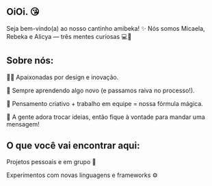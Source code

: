 ## OiOi. 😘

Seja bem-vindo(a) ao nosso cantinho amibeka! ✨
Nós somos Micaela, Rebeka e Alicya — três mentes curiosas 💻🚀

## Sobre nós:

👩‍💻 Apaixonadas por design e inovação.

🌱 Sempre aprendendo algo novo (e passamos raiva no processo!).

🧠 Pensamento criativo + trabalho em equipe = nossa fórmula mágica.

💬 A gente adora trocar ideias, então fique à vontade para mandar uma mensagem!

## O que você vai encontrar aqui:

Projetos pessoais e em grupo 🧩

Experimentos com novas linguagens e frameworks ⚙️
